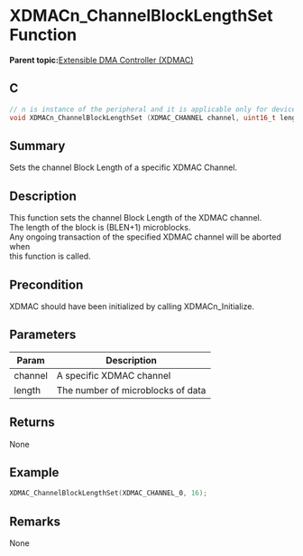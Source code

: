 # XDMACn\_ChannelBlockLengthSet Function

**Parent topic:**[Extensible DMA Controller \(XDMAC\)](GUID-C2B02311-0F9A-41E7-92B8-C2FEEBDFE755.md)

## C

```c
// n is instance of the peripheral and it is applicable only for devices having multiple instances of the peripheral.
void XDMACn_ChannelBlockLengthSet (XDMAC_CHANNEL channel, uint16_t length);
```

## Summary

Sets the channel Block Length of a specific XDMAC Channel.

## Description

This function sets the channel Block Length of the XDMAC channel.<br />The length of the block is \(BLEN+1\) microblocks.<br />Any ongoing transaction of the specified XDMAC channel will be aborted when<br />this function is called.

## Precondition

XDMAC should have been initialized by calling XDMACn\_Initialize.

## Parameters

|Param|Description|
|-----|-----------|
|channel|A specific XDMAC channel|
|length|The number of microblocks of data|

## Returns

None

## Example

```c
XDMAC_ChannelBlockLengthSet(XDMAC_CHANNEL_0, 16);
```

## Remarks

None

